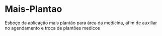 # Mais-Plantao
Esboço da aplicação mais plantão para área da medicina, afim de auxiliar no agendamento e troca de plantões medicos
